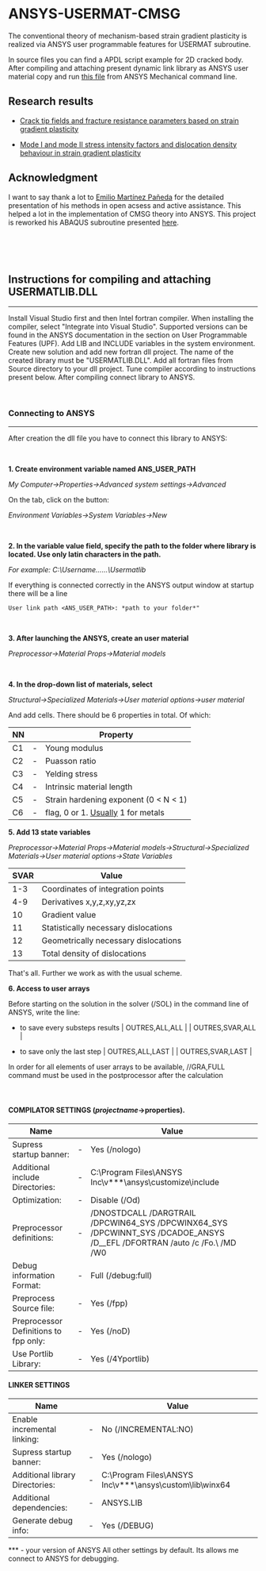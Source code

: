 # ANSYS-USERMAT-CMSG
The conventional theory of mechanism-based strain gradient plasticity is realized via ANSYS user programmable features for USERMAT subroutine. 

 In source files you can find a APDL script example for 2D cracked body. After compiling and attaching present dynamic link library as ANSYS user material copy and run [this file](https://github.com/Andrey-Fog/ANSYS-USERMAT-CMSG/blob/main/Source/APDL-%202D%20crack%20example.txt) from ANSYS Mechanical command line.




 ## Research results  
- [Crack tip fields and fracture resistance parameters based on strain gradient plasticity](https://doi.org/10.1016/j.ijsolstr.2020.10.015)  

- [Mode I and mode II stress intensity factors and dislocation density behaviour in strain gradient plasticity](https://doi.org/10.1016/j.tafmec.2021.103128)

## Acknowledgment
I want to say thank a lot to ​​​[​Emilio Martínez Pañeda](https://www.empaneda.com/) for the detailed presentation of his methods in open acsess and active assistance. This helped a lot in the implementation of CMSG theory into ANSYS. This project is reworked his ABAQUS subroutine presented [here](https://doi.org/10.1016/j.ijsolstr.2015.02.010). 


<br>
<br>
<br>

## Instructions for compiling and attaching USERMATLIB.DLL 

---

Install Visual Studio first and then Intel fortran compiler. When installing the compiler, select "Integrate into Visual Studio". Supported versions can be found in the ANSYS documentation in the section on User Programmable Features (UPF). Add LIB and INCLUDE variables in the system environment. Create new solution and add new fortran dll project. The name of the created library must be "USERMATLIB.DLL". Add all fortran files from Source directory to your dll project. Tune compiler according to instructions present below. After compiling connect library to ANSYS.


<br>

### Connecting to ANSYS

---

After creation the dll file you have to connect this library to ANSYS:

<br>

**1. Create environment variable named ANS_USER_PATH**

*My Computer->Properties->Advanced system settings->Advanced*  

On the tab, click on the button:

*Environment Variables->System Variables->New*

<br>

**2. In the variable value field, specify the path to the folder where library is located. Use only latin characters in the path.**

*For example: C:\Username\......\Usermatlib*
   
If everything is connected correctly in the ANSYS output window at startup there will be a line 

```
User link path <ANS_USER_PATH>: *path to your folder*" 
```
<br>

**3. After launching the ANSYS, create an user material**

*Preprocessor->Material Props->Material models*

<br>

**4. In the drop-down list of materials, select**

*Structural->Specialized Materials->User material options->user material*


And add cells. There should be 6 properties in total. Of which:

| NN  |     | Property                              |
| --- | --- | ------------------------------------  |
|  C1 |  -  |Young modulus                          |
|  C2 |  -  |Puasson ratio                          |
|  C3 |  -  |Yelding stress                         | 
|  C4 |  -  |Intrinsic material length              |  
|  C5 |  -  |Strain hardening exponent (0 < N < 1)  |
|  C6 |  -  |flag, 0 or 1. [Usually](https://doi.org/10.1016/S1359-6454(99)00020-8) 1 for metals|

**5. Add 13 state variables**  

*Preprocessor->Material Props->Material models->Structural->Specialized Materials->User material options->State Variables*

| SVAR| Value                                 |
| --- | ------------------------------------- |
| 1-3 | Coordinates of integration points     |
| 4-9 | Derivatives x,y,z,xy,yz,zx            |
|  10 | Gradient value                        |
|  11 | Statistically necessary dislocations  |
|  12 | Geometrically necessary dislocations  |
|  13 | Total density of dislocations         |

That's all. Further we work as with the usual scheme.

**6. Access to user arrays**

Before starting on the solution in the solver (/SOL) in the command line of ANSYS, write the line:

- to save every substeps results
| OUTRES,ALL,ALL     |
| OUTRES,SVAR,ALL    |

- to save only the last step
| OUTRES,ALL,LAST    |
| OUTRES,SVAR,LAST   |

In order for all elements of user arrays to be available,
//GRA,FULL command must be used in the postprocessor after the calculation
<br>
<br>
<br>

#### COMPILATOR SETTINGS (*projectname*->properties). 

| Name     |   | Value |
| ----------- | ----------- |----------- |
|Supress startup banner:| 	 - |	            Yes (/nologo) | 
|Additional include Directories:|  - |	        C:\Program Files\ANSYS Inc\v***\ansys\customize\include | 
|Optimization:| 			 - |	            Disable (/Od) |
|Preprocessor definitions:| 	 - |	        /DNOSTDCALL /DARGTRAIL /DPCWIN64_SYS /DPCWINX64_SYS /DPCWINNT_SYS /DCADOE_ANSYS /D__EFL /DFORTRAN /auto /c /Fo.\ /MD /W0  |
|Debug information Format:|		 - |            Full (/debug:full)  |
|Preprocess Source file:|		 - |            Yes (/fpp)  |
|Preprocessor Definitions to fpp only:| -|	Yes (/noD)  |
|Use Portlib Library:| 		 - |	            Yes (/4Yportlib)  |

#### LINKER SETTINGS  
| Name    |  |    Value |
| ----------- | ----------- |----------- |
|Enable incremental linking:| - |		No (/INCREMENTAL:NO)  |
|Supress startup banner:|  - |		    Yes (/nologo) | 
|Additional library Directories:|  - |	C:\Program Files\ANSYS Inc\v***\ansys\custom\lib\winx64|  
|Additional dependencies:| 	 - |	    ANSYS.LIB  |
|Generate debug info: |	 - |		    Yes (/DEBUG)  |

*** - your version of ANSYS
All other settings by default. Its allows me connect to ANSYS for debugging.
